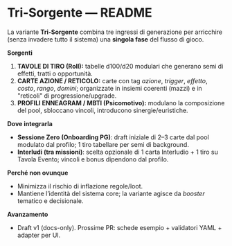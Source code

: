 # Tri‑Sorgente — README

La variante **Tri‑Sorgente** combina tre ingressi di generazione per arricchire (senza invadere tutto il sistema) una **singola fase** del flusso di gioco.

**Sorgenti**
1. **TAVOLE DI TIRO (Roll):** tabelle d100/d20 modulari che generano semi di effetti, tratti o opportunità.
2. **CARTE AZIONE / RETICOLO:** carte con tag *azione*, *trigger*, *effetto*, *costo*, *rango*, *domini*; organizzate in insiemi coerenti (mazzi) e in "reticoli" di progressione/upgrade.
3. **PROFILI ENNEAGRAM / MBTI (Psicomotivo):** modulano la composizione del pool, sbloccano vincoli, introducono sinergie/euristiche.

**Dove integrarla**
- **Sessione Zero (Onboarding PG)**: draft iniziale di 2–3 carte dal pool modulato dal profilo; 1 tiro tabellare per semi di background.
- **Interludi (tra missioni)**: scelta opzionale di 1 carta Interludio + 1 tiro su Tavola Evento; vincoli e bonus dipendono dal profilo.

**Perché non ovunque**
- Minimizza il rischio di inflazione regole/loot.
- Mantiene l’identità del sistema core; la variante agisce da *booster* tematico e decisionale.

**Avanzamento**
- Draft v1 (docs-only). Prossime PR: schede esempio + validatori YAML + adapter per UI.

